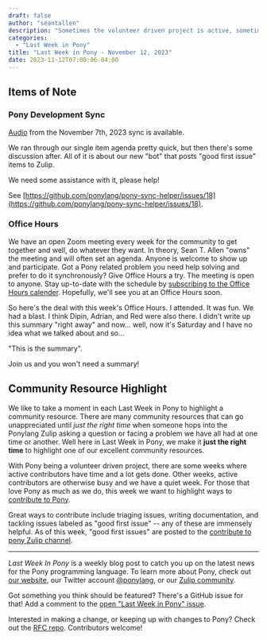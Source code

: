```yaml
---
draft: false
author: "seantallen"
description: "Sometimes the volunteer driven project is active, sometimes it is more like this past week."
categories:
  - "Last Week in Pony"
title: "Last Week in Pony - November 12, 2023"
date: 2023-11-12T07:00:06-04:00
---
```


## Items of Note

### Pony Development Sync

[Audio](https://sync-recordings.ponylang.io/r/2023_11_07.m4a) from the November 7th, 2023 sync is available.

We ran through our single item agenda pretty quick, but then there's some discussion after. All of it is about our new "bot" that posts "good first issue" items to Zulip.

We need some assistance with it, please help!

See [https://github.com/ponylang/pony-sync-helper/issues/18](https://github.com/ponylang/pony-sync-helper/issues/18).

### Office Hours

We have an open Zoom meeting every week for the community to get together and well, do whatever they want. In theory, Sean T. Allen "owns" the meeting and will often set an agenda. Anyone is welcome to show up and participate. Got a Pony related problem you need help solving and prefer to do it synchronously? Give Office Hours a try. The meeting is open to anyone. Stay up-to-date with the schedule by [subscribing to the Office Hours calender](https://calendar.google.com/calendar/ical/4465e68ae24131ae00461a40893f2637a2c9ac510e311a44ff78680e2f183ce3%40group.calendar.google.com/public/basic.ics). Hopefully, we'll see you at an Office Hours soon.

So here's the deal with this week's Office Hours. I attended. It was fun. We had a blast. I think Dipin, Adrian, and Red were also there. I didn't write up this summary "right away" and now... well, now it's Saturday and I have no idea what we talked about and so...

"This is the summary".

Join us and you won't need a summary!

## Community Resource Highlight

We like to take a moment in each Last Week in Pony to highlight a community resource. There are many community resources that can go unappreciated until _just the right time_ when someone hops into the Ponylang Zulip asking a question or facing a problem we have all had at one time or another. Well here in Last Week in Pony, we make it **just the right time** to highlight one of our excellent community resources.

With Pony being a volunteer driven project, there are some weeks where active contributors have time and a lot gets done. Other weeks, active contributors are otherwise busy and we have a quiet week. For those that love Pony as much as we do, this week we want to highlight ways to [contribute to Pony](https://www.ponylang.io/contribute/).

Great ways to contribute include triaging issues, writing documentation, and tackling issues labeled as "good first issue" -- any of these are immensely helpful. As of this week, "good first issues" are posted to the [contribute to pony Zulip channel](https://ponylang.zulipchat.com/#narrow/stream/192795-contribute-to-Pony).

---

_Last Week In Pony_ is a weekly blog post to catch you up on the latest news for the Pony programming language. To learn more about Pony, check out [our website](https://ponylang.io), our Twitter account [@ponylang](https://twitter.com/ponylang), or our [Zulip community](https://ponylang.zulipchat.com).

Got something you think should be featured? There's a GitHub issue for that! Add a comment to the [open "Last Week in Pony" issue](https://github.com/ponylang/ponylang.github.io/issues?q=is%3Aissue+is%3Aopen+label%3Alast-week-in-pony).

Interested in making a change, or keeping up with changes to Pony? Check out the [RFC repo](https://github.com/ponylang/rfcs). Contributors welcome!
